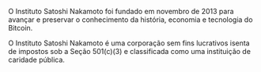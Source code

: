 O Instituto Satoshi Nakamoto foi fundado em novembro de 2013 para avançar e preservar o conhecimento da história, economia e tecnologia do Bitcoin.

O Instituto Satoshi Nakamoto é uma corporação sem fins lucrativos isenta de impostos sob a Seção 501(c)(3) e classificada como uma instituição de caridade pública.
